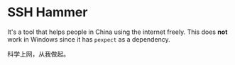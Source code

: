SSH Hammer
==========
It's a tool that helps people in China using the internet freely. This does **not** work
in Windows since it has `pexpect` as a dependency.

科学上网，从我做起。
